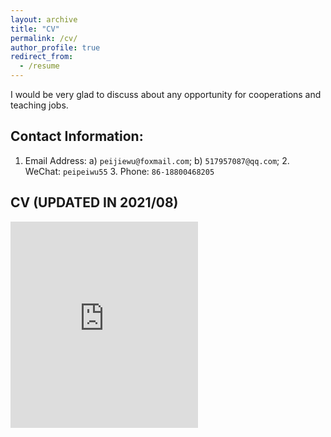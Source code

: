 ```yaml
---
layout: archive
title: "CV"
permalink: /cv/
author_profile: true
redirect_from:
  - /resume
---
```

I would be very glad to discuss about any opportunity for cooperations and teaching jobs.
## Contact Information:
1. Email Address: a) `peijiewu@foxmail.com`; b) `517957087@qq.com`; 2. WeChat: `peipeiwu55` 3. Phone: `86-18800468205 `

## CV (UPDATED IN 2021/08)
<embed src="https://github.com/peipeiwu1119/wupeijie/blob/master/files/PeijieWu%20(CV_Aug2021).pdf" type="application/pdf" height="330px"/>
